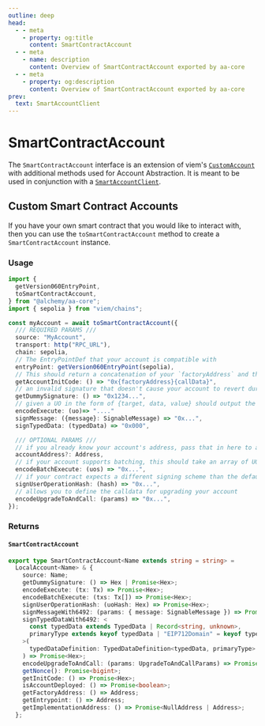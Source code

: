 ```yaml
---
outline: deep
head:
  - - meta
    - property: og:title
      content: SmartContractAccount
  - - meta
    - name: description
      content: Overview of SmartContractAccount exported by aa-core
  - - meta
    - property: og:description
      content: Overview of SmartContractAccount exported by aa-core
prev:
  text: SmartAccountClient
---
```


# SmartContractAccount

The `SmartContractAccount` interface is an extension of viem's [`CustomAccount`](https://viem.sh/docs/accounts/custom) with additional methods used for Account Abstraction. It is meant to be used in conjunction with a [`SmartAccountClient`](/packages/aa-core/smart-account-client/).

## Custom Smart Contract Accounts

If you have your own smart contract that you would like to interact with, then you can use the `toSmartContractAccount` method to create a `SmartContractAccount` instance.

### Usage

```ts
import {
  getVersion060EntryPoint,
  toSmartContractAccount,
} from "@alchemy/aa-core";
import { sepolia } from "viem/chains";

const myAccount = await toSmartContractAccount({
  /// REQUIRED PARAMS ///
  source: "MyAccount",
  transport: http("RPC_URL"),
  chain: sepolia,
  // The EntryPointDef that your account is compatible with
  entryPoint: getVersion060EntryPoint(sepolia),
  // This should return a concatenation of your `factoryAddress` and the `callData` for your factory's create account method
  getAccountInitCode: () => "0x{factoryAddress}{callData}",
  // an invalid signature that doesn't cause your account to revert during validation
  getDummySignature: () => "0x1234...",
  // given a UO in the form of {target, data, value} should output the calldata for calling your contract's execution method
  encodeExecute: (uo)=> "...."
  signMessage: ({message}: SignableMessage) => "0x...",
  signTypedData: (typedData) => "0x000",

  /// OPTIONAL PARAMS ///
  // if you already know your account's address, pass that in here to avoid generating a new counterfactual
  accountAddress?: Address,
  // if your account supports batching, this should take an array of UOs and return the calldata for calling your contract's batchExecute method
  encodeBatchExecute: (uos) => "0x...",
  // if your contract expects a different signing scheme than the default signMessage scheme, you can override that here
  signUserOperationHash: (hash) => "0x...",
  // allows you to define the calldata for upgrading your account
  encodeUpgradeToAndCall: (params) => "0x...",
});
```

### Returns

#### `SmartContractAccount`

```ts
export type SmartContractAccount<Name extends string = string> =
  LocalAccount<Name> & {
    source: Name;
    getDummySignature: () => Hex | Promise<Hex>;
    encodeExecute: (tx: Tx) => Promise<Hex>;
    encodeBatchExecute: (txs: Tx[]) => Promise<Hex>;
    signUserOperationHash: (uoHash: Hex) => Promise<Hex>;
    signMessageWith6492: (params: { message: SignableMessage }) => Promise<Hex>;
    signTypedDataWith6492: <
      const typedData extends TypedData | Record<string, unknown>,
      primaryType extends keyof typedData | "EIP712Domain" = keyof typedData
    >(
      typedDataDefinition: TypedDataDefinition<typedData, primaryType>
    ) => Promise<Hex>;
    encodeUpgradeToAndCall: (params: UpgradeToAndCallParams) => Promise<Hex>;
    getNonce(): Promise<bigint>;
    getInitCode: () => Promise<Hex>;
    isAccountDeployed: () => Promise<boolean>;
    getFactoryAddress: () => Address;
    getEntrypoint: () => Address;
    getImplementationAddress: () => Promise<NullAddress | Address>;
  };
```
